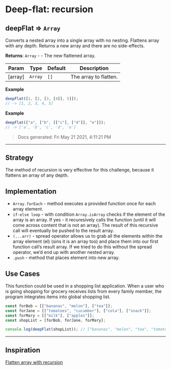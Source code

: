# Deep-flat: recursion

<!-- BEGIN DOCS -->

<a name="deepFlat"></a>

## deepFlat ⇒ <code>Array</code>

Converts a nested array into a single array with no nesting.
Flattens array with any depth.
Returns a new array and there are no side-effects.

**Returns**: <code>Array</code> - - The new flattened array.

| Param   | Type               | Default         | Description           |
| ------- | ------------------ | --------------- | --------------------- |
| [array] | <code>Array</code> | <code>[]</code> | The array to flatten. |

**Example**

```js
deepFlat([1, [2, [3, [4]], 5]]);
// -> [1, 2, 3, 4, 5]
```

**Example**

```js
deepFlat(["a", ["b", [["c"], ["d"]], "e"]]);
// -> ['a', 'b', 'c', 'd', 'e']
```

> Docs generated: Fri May 21 2021, 4:11:21 PM

<!-- END DOCS -->

---

## Strategy

The method of recursion is very effective for this challenge, because it flattens an array of any depth.

## Implementation

- `Array.forEach` - method executes a provided function once for each array element.
- `if-else loop` - with condition `Array.isArray` checks if the element of the array is an array. If yes - it recuresively calls the function (until it will come across content that is not an array). The result of this recursive call will eventually be pushed to the result array.
- `(...arr)` - spread operator allows us to grab all the elements within the array element (el) (sins it is an array too) and place them into our first function call’s result array. If we tried to do this without the spread operator, we’d end up with another nested array.
- `.push` - method that places element into new array.

## Use Cases

This function could be used in a shopping list application. When a user who is going
shopping for grocery receives lists from every family member, the program integrates
items into global shopping list.

```js
const forBob = [["bananas", "melon"], ["tea"]];
const forJane = [["tomatoes", "cucumber"], ["cola"], ["snack"]];
const forMary = [["milk"], ["apples"]];
const shopList = [forBob, forJane, forMary];

console.log(deepFlat(shopList)); // ["bananas", "melon", "tea", "tomatoes", "cucumber", "cola", "snack", "milk", "apples"]
```

---

## Inspiration

[Flatten array with recursion](https://medium.com/@mccarthyd/what-happens-when-you-flatten-an-array-using-recursion-da2954deece9)

<!--
  was there any code, blog post, video, ... that inspired your solution?
  there's nothing wrong with adapting other people's code, just give them credit!
  and say how it inspired your solution.
-->
